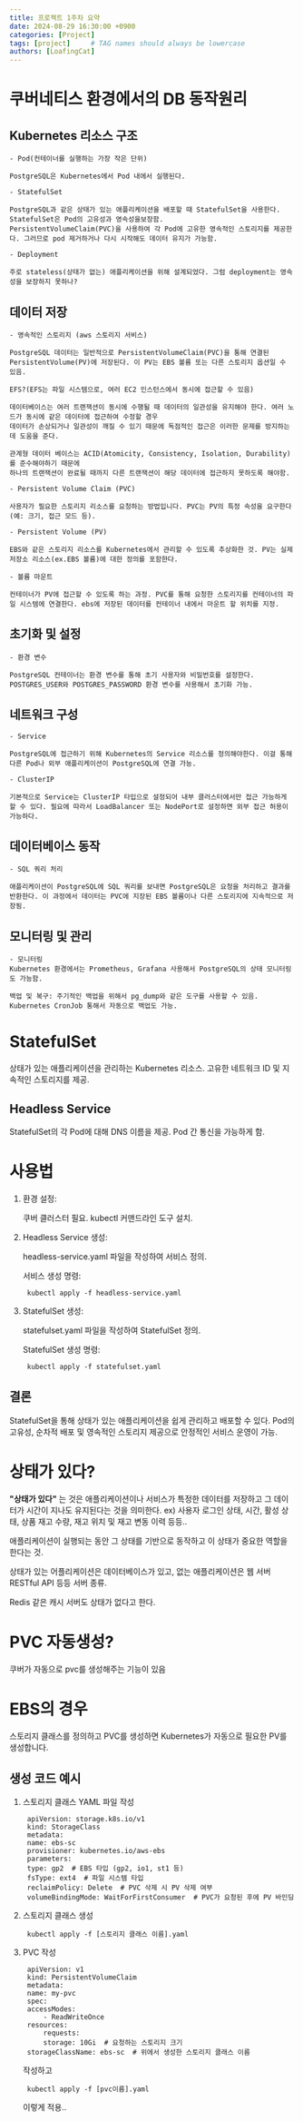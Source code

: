 ```yaml
---
title: 프로젝트 1주차 요약
date: 2024-08-29 16:30:00 +0900
categories: [Project]
tags: [project]     # TAG names should always be lowercase
authors: [LoafingCat]
---
```


# 쿠버네티스 환경에서의 DB 동작원리

## Kubernetes 리소스 구조

	- Pod(컨테이너를 실행하는 가장 작은 단위)
	
	PostgreSQL은 Kubernetes에서 Pod 내에서 실행된다.

	- StatefulSet
	
	PostgreSQL과 같은 상태가 있는 애플리케이션을 배포할 때 StatefulSet을 사용한다. StatefulSet은 Pod의 고유성과 영속성을보장함.
	PersistentVolumeClaim(PVC)을 사용하여 각 Pod에 고유한 영속적인 스토리지를 제공한다. 그러므로 pod 제거하거나 다시 시작해도 데이터 유지가 가능함.

	- Deployment
	
	주로 stateless(상태가 없는) 애플리케이션을 위해 설계되었다. 그럼 deployment는 영속성을 보장하지 못하나?

## 데이터 저장

	- 영속적인 스토리지 (aws 스토리지 서비스)
	
	PostgreSQL 데이터는 일반적으로 PersistentVolumeClaim(PVC)을 통해 연결된 PersistentVolume(PV)에 저장된다. 이 PV는 EBS 볼륨 또는 다른 스토리지 옵션일 수 있음.

	EFS?(EFS는 파일 시스템으로, 여러 EC2 인스턴스에서 동시에 접근할 수 있음) 
	
	데이터베이스는 여러 트랜잭션이 동시에 수행될 때 데이터의 일관성을 유지해야 한다. 여러 노드가 동시에 같은 데이터에 접근하여 수정할 경우
	데이터가 손상되거나 일관성이 깨질 수 있기 때문에 독점적인 접근은 이러한 문제를 방지하는 데 도움을 준다.

	관계형 데이터 베이스는 ACID(Atomicity, Consistency, Isolation, Durability)를 준수해야하기 때문에 
	하나의 트랜잭션이 완료될 때까지 다른 트랜잭션이 해당 데이터에 접근하지 못하도록 해야함.

	- Persistent Volume Claim (PVC)
	
	사용자가 필요한 스토리지 리소스를 요청하는 방법입니다. PVC는 PV의 특정 속성을 요구한다(예: 크기, 접근 모드 등).

	- Persistent Volume (PV)
	
	EBS와 같은 스토리지 리소스를 Kubernetes에서 관리할 수 있도록 추상화한 것. PV는 실제 저장소 리소스(ex.EBS 볼륨)에 대한 정의를 포함한다.

	- 볼륨 마운트

	컨테이너가 PV에 접근할 수 있도록 하는 과정. PVC를 통해 요청한 스토리지를 컨테이너의 파일 시스템에 연결한다. ebs에 저장된 데이터를 컨테이너 내에서 마운트 할 위치를 지정.

## 초기화 및 설정

	- 환경 변수
	
	PostgreSQL 컨테이너는 환경 변수를 통해 초기 사용자와 비밀번호를 설정한다. POSTGRES_USER와 POSTGRES_PASSWORD 환경 변수를 사용해서 초기화 가능.

## 네트워크 구성

	- Service
	
	PostgreSQL에 접근하기 위해 Kubernetes의 Service 리소스를 정의해야한다. 이걸 통해 다른 Pod나 외부 애플리케이션이 PostgreSQL에 연결 가능.
	
	- ClusterIP
	
	기본적으로 Service는 ClusterIP 타입으로 설정되어 내부 클러스터에서만 접근 가능하게 할 수 있다. 필요에 따라서 LoadBalancer 또는 NodePort로 설정하면 외부 접근 허용이 가능하다.

## 데이터베이스 동작

	- SQL 쿼리 처리
	
	애플리케이션이 PostgreSQL에 SQL 쿼리를 보내면 PostgreSQL은 요청을 처리하고 결과를 반환한다. 이 과정에서 데이터는 PVC에 지장된 EBS 볼륨이나 다른 스토리지에 지속적으로 저장됨.

## 모니터링 및 관리

	- 모니터링
	Kubernetes 환경에서는 Prometheus, Grafana 사용해서 PostgreSQL의 상태 모니터링도 가능함.
	
	백업 및 복구: 주기적인 백업을 위해서 pg_dump와 같은 도구를 사용할 수 있음. Kubernetes CronJob 통해서 자동으로 백업도 가능.

# StatefulSet

상태가 있는 애플리케이션을 관리하는 Kubernetes 리소스.
고유한 네트워크 ID 및 지속적인 스토리지를 제공.


## Headless Service

StatefulSet의 각 Pod에 대해 DNS 이름을 제공.
Pod 간 통신을 가능하게 함.

# 사용법

1. 환경 설정:

	쿠버 클러스터 필요.
	kubectl 커맨드라인 도구 설치.


2. Headless Service 생성:

	headless-service.yaml 파일을 작성하여 서비스 정의.

	서비스 생성 명령:

		kubectl apply -f headless-service.yaml

3. StatefulSet 생성:

	statefulset.yaml 파일을 작성하여 StatefulSet 정의.
	
	StatefulSet 생성 명령:

		kubectl apply -f statefulset.yaml

## 결론

StatefulSet을 통해 상태가 있는 애플리케이션을 쉽게 관리하고 배포할 수 있다.
Pod의 고유성, 순차적 배포 및 영속적인 스토리지 제공으로 안정적인 서비스 운영이 가능.

# 상태가 있다?

**"상태가 있다"** 는 것은 애플리케이션이나 서비스가 특정한 데이터를 저장하고 그 데이터가 시간이 지나도 유지된다는 것을 의미한다. ex) 사용자 로그인 상태, 시간, 활성 상태, 상품 재고 수량, 재고 위치 및 재고 변동 이력 등등..

애플리케이션이 실행되는 동안 그 상태를 기반으로 동작하고 이 상태가 중요한 역할을 한다는 것.

상태가 있는 어플리케이션은 데이터베이스가 있고, 없는 애플리케이션은 웹 서버 RESTful API 등등 서버 종류.

Redis 같은 캐시 서버도 상태가 없다고 한다.

# PVC 자동생성?

쿠버가 자동으로 pvc를 생성해주는 기능이 있음

# EBS의 경우

스토리지 클래스를 정의하고 PVC를 생성하면 Kubernetes가 자동으로 필요한 PV를 생성합니다.

## 생성 코드 예시

1. 스토리지 클래스 YAML 파일 작성

		apiVersion: storage.k8s.io/v1
		kind: StorageClass
		metadata:
		name: ebs-sc
		provisioner: kubernetes.io/aws-ebs
		parameters:
		type: gp2  # EBS 타입 (gp2, io1, st1 등)
		fsType: ext4  # 파일 시스템 타입
		reclaimPolicy: Delete  # PVC 삭제 시 PV 삭제 여부
		volumeBindingMode: WaitForFirstConsumer  # PVC가 요청된 후에 PV 바인딩

2. 스토리지 클래스 생성

		kubectl apply -f [스토리지 클래스 이름].yaml

3. PVC 작성


		apiVersion: v1
		kind: PersistentVolumeClaim
		metadata:
		name: my-pvc
		spec:
		accessModes:
			- ReadWriteOnce
		resources:
			requests:
			storage: 10Gi  # 요청하는 스토리지 크기
		storageClassName: ebs-sc  # 위에서 생성한 스토리지 클래스 이름


	작성하고

		kubectl apply -f [pvc이름].yaml

	이렇게 적용..

